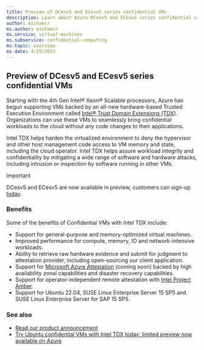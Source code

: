 ```yaml
---
title: Preview of DCesv5 and ECesv5 series confidential VMs 
description: Learn about Azure DCesv5 and ECesv5 series confidential virtual machines (confidential VMs). These series are for tenants with high security and confidentiality requirements.
author: michamcr
ms.author: michamcr
ms.service: virtual-machines
ms.subservice: confidential-computing
ms.topic: overview
ms.date: 4/25/2023
---
```


## Preview of DCesv5 and ECesv5 series confidential VMs 

Starting with the 4th Gen Intel® Xeon® Scalable processors, Azure has begun supporting VMs backed by an all-new hardware-based Trusted Execution Environment called [Intel® Trust Domain Extensions (TDX)](https://www.intel.com/content/www/us/en/developer/articles/technical/intel-trust-domain-extensions.html#inpage-nav-2). Organizations can use these VMs to seamlessly bring confidential workloads to the cloud without any code changes to their applications.

Intel TDX helps harden the virtualized environment to deny the hypervisor and other host management code access to VM memory and state, including the cloud operator. Intel TDX helps assure workload integrity and confidentiality by mitigating a wide range of software and hardware attacks, including intrusion or inspection by software running in other VMs.

> [!IMPORTANT]
> DCesv5 and ECesv5 are now available in preview, customers can sign-up [today](https://aka.ms/TDX-signup).

### Benefits

Some of the benefits of Confidential VMs with Intel TDX include:

- Support for general-purpose and memory-optimized virtual machines.
- Improved performance for compute, memory, IO and network-intensive workloads.
- Ability to retrieve raw hardware evidence and submit for judgment to attestation provider, including open-sourcing our client application.
- Support for [Microsoft Azure Attestation](https://learn.microsoft.com/azure/attestation) (coming soon) backed by high availability zonal capabilities and disaster recovery capabilities.
- Support for operator-independent remote attestation with [Intel Project Amber](http://projectamber.intel.com/).
- Support for Ubuntu 22.04, SUSE Linux Enterprise Server 15 SP5 and SUSE Linux Enterprise Server for SAP 15 SP5.

### See also

- [Read our product announcement](https://aka.ms/tdx-blog)
- [Try Ubuntu confidential VMs with Intel TDX today: limited preview now available on Azure](https://canonical.com/blog/ubuntu-confidential-vms-intel-tdx-microsoft-azure-confidential-computing)
